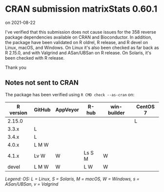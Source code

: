 # CRAN submission matrixStats 0.60.1

on 2021-08-22

I've verified that this submission does not cause issues for the 358 reverse package dependencies available on CRAN and Bioconductor. In addition, the package have been validated on R oldrel, R release, and R devel on Linux, macOS, and Windows. On Linux it's also been checked as far back as R 2.15.0, and with Valgrind and ASan/UBSan on R release. On Solaris, it's been checked with R release.

Thank you


## Notes not sent to CRAN

The package has been verified using `R CMD check --as-cran` on:

| R version | GitHub  | AppVeyor | R-hub    | win-builder | CentOS 7  |
| --------- | ------- | -------- | -------- | ----------- | --------- |
| 2.15.0    |         |          |          |             | L         |
| 3.3.x     | L       |          |          |             |           |
| 3.4.x     | L       |          |          |             |           |
| 4.0.x     | L  M W  |          |          |             |           |
| 4.1.x     | Lv   W  | W        | Ls S M   | W           |           |
| devel     | L  M W  | W        | L      W | W           |           |

_Legend: OS: L = Linux, S = Solaris, M = macOS, W = Windows, s = ASan/UBSan, v = Valgrind_

